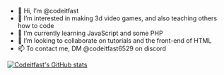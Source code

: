 - 👋 Hi, I’m @codeitfast
- 👀 I’m interested in making 3d video games, and also teaching others how to code
- 🌱 I’m currently learning JavaScript and some PHP
- 💞️ I’m looking to collaborate on tutorials and the front-end of HTML
- 📫 To contact me, DM @codeitfast6529 on discord

[![Codeitfast's GitHub stats](https://github-readme-stats.vercel.app/api?username=codeitfast)](https://github.com/codeitfast/github-readme-stats)

<!---
codeitfast/codeitfast is a ✨ special ✨ repository because its `README.md` (this file) appears on your GitHub profile.
You can click the Preview link to take a look at your changes.
--->
